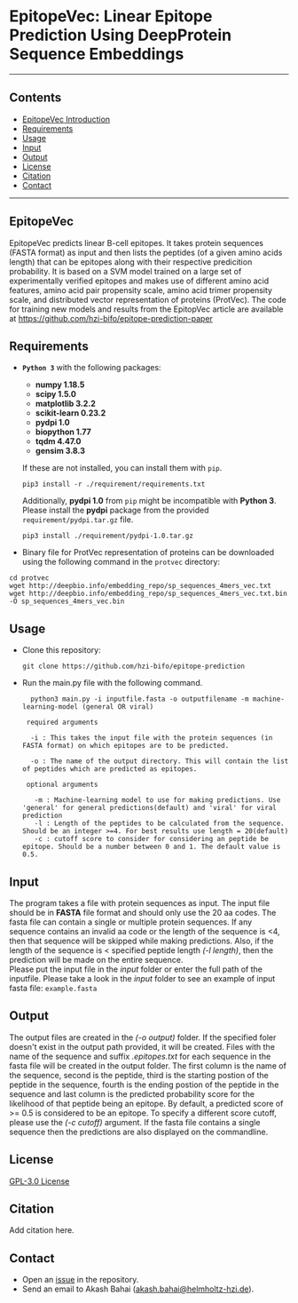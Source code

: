 # EpitopeVec: Linear Epitope Prediction Using DeepProtein Sequence Embeddings
---
## Contents
- [EpitopeVec Introduction](#introduction)
- [Requirements](#requirements)
- [Usage](#usage)
- [Input](#input)
- [Output](#output)
- [License](#license)
- [Citation](#citation)
- [Contact](#contact)

---


## EpitopeVec<a name="introduction"></a>
EpitopeVec predicts linear B-cell epitopes. It takes protein sequences (FASTA format) as input and then lists the peptides (of a given amino acids length) that can be epitopes along with their respective predicition probability. It is based on a SVM model trained on a large set of experimentally verified epitopes and makes use of different amino acid features, amino acid pair propensity scale, amino acid trimer propensity scale, and distributed vector representation of proteins (ProtVec).
The code for training new models and results from the EpitopVec article are available at https://github.com/hzi-bifo/epitope-prediction-paper  

## Requirements<a name="requirements"></a>

* **```Python 3```** with the following packages:
    * **numpy 1.18.5**
    * **scipy 1.5.0**
    * **matplotlib 3.2.2**
    * **scikit-learn 0.23.2**
    * **pydpi 1.0**
    * **biopython 1.77**
    * **tqdm 4.47.0**
    * **gensim 3.8.3**
    
   
  If these are not installed, you can install them with ``` pip ```. 
    ```
   pip3 install -r ./requirement/requirements.txt
   ```
   
  Additionally, **pydpi 1.0** from ```pip``` might be incompatible with **Python 3**. Please install the **pydpi** package from the provided ```requirement/pydpi.tar.gz``` file.
    ```
    pip3 install ./requirement/pydpi-1.0.tar.gz
    ```
   
 * Binary file for ProtVec representation of proteins can be downloaded using the following command in the ```protvec``` directory:
 
 ```
 cd protvec
 wget http://deepbio.info/embedding_repo/sp_sequences_4mers_vec.txt
 wget http://deepbio.info/embedding_repo/sp_sequences_4mers_vec.txt.bin -O sp_sequences_4mers_vec.bin
 ```
 
   
## Usage<a name="usage"></a>
* Clone this repository:
  ```
  git clone https://github.com/hzi-bifo/epitope-prediction
  ```
* Run the main.py file with the following command.
  ```    
    python3 main.py -i inputfile.fasta -o outputfilename -m machine-learning-model (general OR viral)
  
   required arguments
    
    -i : This takes the input file with the protein sequences (in FASTA format) on which epitopes are to be predicted.
 
    -o : The name of the output directory. This will contain the list of peptides which are predicted as epitopes.
    
   optional arguments
     
     -m : Machine-learning model to use for making predictions. Use 'general' for general predictions(default) and 'viral' for viral prediction
     -l : Length of the peptides to be calculated from the sequence. Should be an integer >=4. For best results use length = 20(default)
     -c : cutoff score to consider for considering an peptide be epitope. Should be a number between 0 and 1. The default value is 0.5.
  ```
## Input<a name="input"></a>
  The program takes a file with protein sequences as input. The input file should be in **FASTA** file format and should only use the 20 aa codes. The fasta file can contain  a single or multiple protein sequences. If any sequence contains an invalid aa code or the length of the sequence is <4, then that sequence will be skipped while making predictions. Also, if the length of the sequence is < specified peptide length _(-l length)_, then the prediction will be made on the entire sequence.     
 Please put the input file in the _input_ folder or enter the full path of the inputfile. Please take a look in the _input_ folder to see an example of input fasta file: ```example.fasta``` 
  
## Output<a name="output"></a>
The output files are created in the _(-o output)_ folder. If the specified foler doesn't exist in the output path provided, it will be created. Files with the name of the sequence and suffix _.epitopes.txt_ for each sequence in the fasta file will be created in the output folder. The first column is the name of the sequence, second is the peptide, third is the starting postion of the peptide in the sequence, fourth is the ending postion of the peptide in the sequence and last column is the predicted probability score for the likelihood of that peptide being an epitope. By default, a predicted score of >= 0.5 is considered to be an epitope. To specify a different score cutoff, please use the _(-c cutoff)_ argument.
If the fasta file contains a single sequence then the predictions are also displayed on the commandline.

## License<a name="license"></a>
[GPL-3.0 License](https://github.com/hzi-bifo/epitope-prediction/blob/master/LICENSE.md)

## Citation<a name="citation"></a>
Add citation here.

## Contact<a name="contact"></a>
- Open an [issue](https://github.com/hzi-bifo/epitope-prediction/issues) in the repository.
- Send an email to Akash Bahai (akash.bahai@helmholtz-hzi.de).


